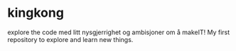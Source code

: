 # kingkong
explore the code
med litt nysgjerrighet og ambisjoner om å makeIT!
My first repository to explore and learn new things.
